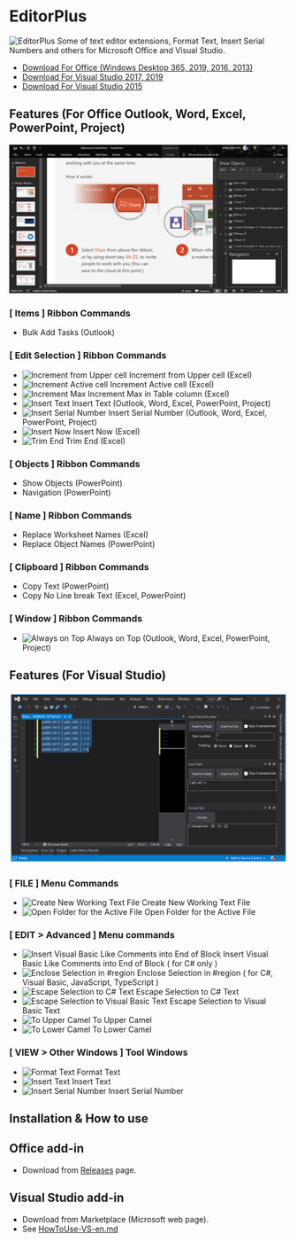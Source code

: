 # EditorPlus
![EditorPlus](ResourceSources/EditorPlus-95.png)
Some of text editor extensions, Format Text, Insert Serial Numbers and others for Microsoft Office and Visual Studio.

- [Download For Office (Windows Desktop 365, 2019, 2016, 2013)](https://github.com/surviveplus/EditorPlus/releases)
- [Download For Visual Studio 2017, 2019](https://marketplace.visualstudio.com/items?itemName=SHIN-ICHIKOGA.EditorPlusforVisualStudio2017)
- [Download For Visual Studio 2015](https://marketplace.visualstudio.com/items?itemName=SHIN-ICHIKOGA.EditorPlus)

## Features (For Office Outlook, Word, Excel, PowerPoint, Project)

![Show Objects (PowerPoint)](HowToUse/images-Office-en/image1-powerpoint-ShowObjectsAndNavigation.png)

### [ Items ] Ribbon Commands
- Bulk Add Tasks (Outlook)
### [ Edit Selection ] Ribbon Commands
- ![Increment from Upper cell](HowToUse/icons/IncrementIcon.png) Increment from Upper cell (Excel)
- ![Increment Active cell](HowToUse/icons/IncrementActiveIcon.png) Increment Active cell (Excel)
- ![Increment Max](HowToUse/icons/IncrementMaxIcon.png) Increment Max in Table  column (Excel)
- ![Insert Text](HowToUse/icons/InsertText.png) Insert Text (Outlook, Word, Excel, PowerPoint, Project)
- ![Insert Serial Number](HowToUse/icons/InsertNumbers.png) Insert Serial Number (Outlook, Word, Excel, PowerPoint, Project)
- ![Insert Now](HowToUse/icons/InsertNow.png) Insert Now (Excel)
- ![Trim End](HowToUse/icons/TrimEnd.png) Trim End (Excel)
### [ Objects ] Ribbon Commands
- Show Objects (PowerPoint)
- Navigation (PowerPoint)
### [ Name ] Ribbon Commands
- Replace Worksheet Names (Excel)
- Replace Object Names (PowerPoint)
### [ Clipboard ] Ribbon Commands
- Copy Text (PowerPoint)
- Copy No Line break Text  (Excel, PowerPoint)
### [ Window ] Ribbon Commands
- ![Always on Top](HowToUse/icons/AlwaysOnTop.png) Always on Top (Outlook, Word, Excel, PowerPoint, Project)

## Features (For Visual Studio)

![Insert Serial Number and Insert Text](HowToUse/images-VS-en/image8-vseditorplus.png)

### [ FILE ] Menu Commands
- ![Create New Working Text File](HowToUse/icons/CreateNewWorkingTextFile.png) Create New Working Text File 
- ![Open Folder for the Active File](HowToUse/icons/OpenFolderfortheActiveFile.png) Open Folder for the Active File 
### [ EDIT > Advanced ] Menu commands
- ![Insert Visual Basic Like Comments into End of Block](HowToUse/icons/VisualBasicLikeComments.png) Insert Visual Basic Like Comments into End of Block ( for C# only ) 
- ![Enclose Selection in #region](HowToUse/icons/EncloseRegion.png) Enclose Selection in #region ( for C#, Visual Basic, JavaScript, TypeScript )
- ![Escape Selection to C# Text](HowToUse/icons/EscapeCSharpText.png) Escape Selection to C# Text
- ![Escape Selection to Visual Basic Text](HowToUse/icons/EscapeVisualBasicText.png) Escape Selection to Visual Basic Text 
- ![To Upper Camel](HowToUse/icons/ToUpperCamel.png) To Upper Camel
- ![To Lower Camel](HowToUse/icons/ToLowerCamel.png) To Lower Camel
### [ VIEW > Other Windows ] Tool Windows
- ![Format Text ](HowToUse/icons/FormatText.png) Format Text 
- ![Insert Text](HowToUse/icons/InsertText.png) Insert Text 
- ![Insert Serial Number](HowToUse/icons/InsertNumbers.png) Insert Serial Number 

## Installation & How to use

## Office add-in
- Download from [Releases](https://github.com/surviveplus/EditorPlus/releases) page.

## Visual Studio add-in
 - Download from Marketplace (Microsoft web page).
 - See [HowToUse-VS-en.md](HowToUse/HowToUse-VS-en.md)
